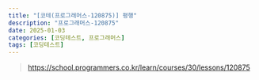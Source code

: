```yaml
---
title: "[코테(프로그래머스-120875)] 평행"
description: "프로그래머스-120875"
date: 2025-01-03
categories: [코딩테스트, 프로그래머스]
tags: [코딩테스트]
---
```




> https://school.programmers.co.kr/learn/courses/30/lessons/120875



